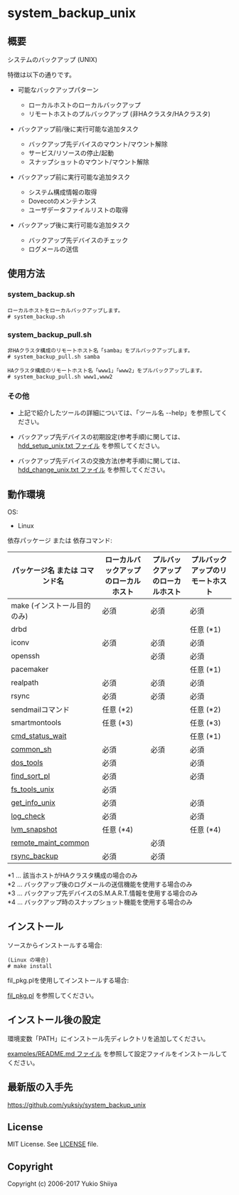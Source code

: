 # system_backup_unix

## 概要

システムのバックアップ (UNIX)

特徴は以下の通りです。

* 可能なバックアップパターン
  * ローカルホストのローカルバックアップ
  * リモートホストのプルバックアップ (非HAクラスタ/HAクラスタ)

* バックアップ前/後に実行可能な追加タスク
  * バックアップ先デバイスのマウント/マウント解除
  * サービス/リソースの停止/起動
  * スナップショットのマウント/マウント解除

* バックアップ前に実行可能な追加タスク
  * システム構成情報の取得
  * Dovecotのメンテナンス
  * ユーザデータファイルリストの取得

* バックアップ後に実行可能な追加タスク
  * バックアップ先デバイスのチェック
  * ログメールの送信

## 使用方法

### system_backup.sh

    ローカルホストをローカルバックアップします。
    # system_backup.sh

### system_backup_pull.sh

    非HAクラスタ構成のリモートホスト名「samba」をプルバックアップします。
    # system_backup_pull.sh samba

    HAクラスタ構成のリモートホスト名「www1」「www2」をプルバックアップします。
    # system_backup_pull.sh www1,www2

### その他

* 上記で紹介したツールの詳細については、「ツール名 --help」を参照してください。

* バックアップ先デバイスの初期設定(参考手順)に関しては、
  [hdd_setup_unix.txt ファイル](https://github.com/yuksiy/system_backup_unix/blob/master/hdd_setup_unix.txt)
  を参照してください。

* バックアップ先デバイスの交換方法(参考手順)に関しては、
  [hdd_change_unix.txt ファイル](https://github.com/yuksiy/system_backup_unix/blob/master/hdd_change_unix.txt)
  を参照してください。

## 動作環境

OS:

* Linux

依存パッケージ または 依存コマンド:

パッケージ名 または コマンド名                                       | ローカルバックアップのローカルホスト  | プルバックアップのローカルホスト  | プルバックアップのリモートホスト
-------------------------------------------------------------------- | ------------------------------------- | --------------------------------- | ---------------------------------
make (インストール目的のみ)                                          | 必須                                  | 必須                              | 必須
drbd                                                                 |                                       |                                   | 任意 (*1)
iconv                                                                | 必須                                  | 必須                              | 必須
openssh                                                              |                                       | 必須                              | 必須
pacemaker                                                            |                                       |                                   | 任意 (*1)
realpath                                                             | 必須                                  | 必須                              | 必須
rsync                                                                | 必須                                  | 必須                              | 必須
sendmailコマンド                                                     | 任意 (*2)                             |                                   | 任意 (*2)
smartmontools                                                        | 任意 (*3)                             |                                   | 任意 (*3)
[cmd_status_wait](https://github.com/yuksiy/cmd_status_wait)         |                                       |                                   | 任意 (*1)
[common_sh](https://github.com/yuksiy/common_sh)                     | 必須                                  | 必須                              | 必須
[dos_tools](https://github.com/yuksiy/dos_tools)                     | 必須                                  |                                   | 必須
[find_sort_pl](https://github.com/yuksiy/find_sort_pl)               | 必須                                  |                                   | 必須
[fs_tools_unix](https://github.com/yuksiy/fs_tools_unix)             | 必須                                  |                                   |
[get_info_unix](https://github.com/yuksiy/get_info_unix)             | 必須                                  |                                   | 必須
[log_check](https://github.com/yuksiy/log_check)                     | 必須                                  |                                   | 必須
[lvm_snapshot](https://github.com/yuksiy/lvm_snapshot)               | 任意 (*4)                             |                                   | 任意 (*4)
[remote_maint_common](https://github.com/yuksiy/remote_maint_common) |                                       | 必須                              |
[rsync_backup](https://github.com/yuksiy/rsync_backup)               | 必須                                  | 必須                              |

*1 … 該当ホストがHAクラスタ構成の場合のみ  
*2 … バックアップ後のログメールの送信機能を使用する場合のみ  
*3 … バックアップ先デバイスのS.M.A.R.T.情報を使用する場合のみ  
*4 … バックアップ時のスナップショット機能を使用する場合のみ  

## インストール

ソースからインストールする場合:

    (Linux の場合)
    # make install

fil_pkg.plを使用してインストールする場合:

[fil_pkg.pl](https://github.com/yuksiy/fil_tools_pl/blob/master/README.md#fil_pkgpl) を参照してください。

## インストール後の設定

環境変数「PATH」にインストール先ディレクトリを追加してください。

[examples/README.md ファイル](https://github.com/yuksiy/system_backup_unix/blob/master/examples/README.md)
を参照して設定ファイルをインストールしてください。

## 最新版の入手先

<https://github.com/yuksiy/system_backup_unix>

## License

MIT License. See [LICENSE](https://github.com/yuksiy/system_backup_unix/blob/master/LICENSE) file.

## Copyright

Copyright (c) 2006-2017 Yukio Shiiya

